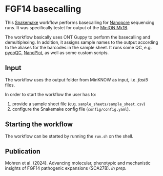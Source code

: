 # FGF14 basecalling

This [Snakemake](https://github.com/snakemake/snakemake) workflow performs basecalling for [Nanopore](https://nanoporetech.com/) sequencing runs. It was specifically testet for output of the [MinION Mk1B](https://nanoporetech.com/products/sequence/minion). 

The workflow basically uses ONT Guppy to perform the basecalling and demultiplexing. In addition, it assigns sample names to the output according to the aliases for the barcodes in the sample sheet. It runs some QC, e.g. [pycoQC](https://github.com/a-slide/pycoQC), [NanoPlot](https://github.com/wdecoster/NanoPlot), as well as some custom scripts.

## Input
The workflow uses the output folder from MinKNOW as input, i.e. *fast5* files.

In order to start the workflow the user has to:
 1. provide a sample sheet file (e.g. `sample_sheets/sample_sheet.csv`)
 2. configure the Snakemake config file (`config/config.yaml`).

## Starting the workflow
The workflow can be started by running the `run.sh` on the shell.

## Publication

Mohren et al. (2024). Advancing molecular, phenotypic and mechanistic insights of FGF14 pathogenic expansions (SCA27B). *in prep.*
